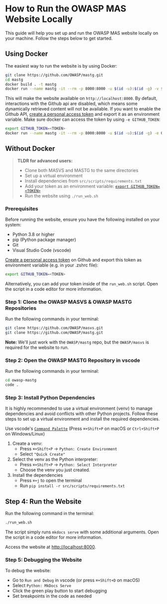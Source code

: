 # How to Run the OWASP MAS Website Locally

This guide will help you set up and run the OWASP MAS website locally on your machine. Follow the steps below to get started.

## Using Docker

The easiest way to run the website is by using Docker:

```bash
git clone https://github.com/OWASP/mastg.git
cd mastg
docker build . -t mastg
docker run --name mastg -it --rm -p 8000:8000 -u $(id -u):$(id -g) -v $(pwd):/workspaces/mastg mastg
```

This will make the website available on `http://localhost:8000`. By default, interactions with the Github api are disabled, which means some dynamically retrieved content will not be available. If you want to enable the Github API, [create a personal access token](https://github.com/settings/personal-access-tokens) and export it as an environment variable. Make sure docker can access the token by using `-e GITHUB_TOKEN`:

```bash
export GITHUB_TOKEN=<TOKEN>
docker run --name mastg -it --rm -p 8000:8000 -u $(id -u):$(id -g) -e GITHUB_TOKEN -v $(pwd):/workspaces/mastg mastg
```

## Without Docker

> **TLDR for advanced users:**
>
> - Clone both MASVS and MASTG to the same directories
> - Set up a virtual environment
> - Install dependencies from `src/scripts/requirements.txt`
> - Add your token as an environment variable: [`export GITHUB_TOKEN=<TOKEN>`](https://github.com/settings/personal-access-tokens)
> - Run the website using `./run_web.sh`

### Prerequisites

Before running the website, ensure you have the following installed on your system:

- Python 3.8 or higher
- pip (Python package manager)
- Git
- Visual Studio Code (vscode)

[Create a personal access token](https://github.com/settings/personal-access-tokens) on Github and export this token as environment variable (e.g. in your .zshrc file):

```bash
export GITHUB_TOKEN=<TOKEN>
```

Alternatively, you can add your token inside of the `run_web.sh` script. Open the script in a code editor for more information.

### Step 1: Clone the OWASP MASVS & OWASP MASTG Repositories

Run the following commands in your terminal:

```bash
git clone https://github.com/OWASP/masvs.git
git clone https://github.com/OWASP/mastg.git
```

**Note:** We'll just work with the `OWASP/mastg` repo, but the `OWASP/masvs` is required for the website to run.

### Step 2: Open the OWASP MASTG Repository in vscode

Run the following commands in your terminal:

```bash
cd owasp-mastg
code .
```

### Step 3: Install Python Dependencies

It is highly recommended to use a virtual environment (venv) to manage dependencies and avoid conflicts with other Python projects. Follow these steps to set up a virtual environment and install the required dependencies.

Use vscode's [`Command Palette`](https://code.visualstudio.com/docs/getstarted/userinterface#_command-palette) (Press `⌘+Shift+P` on macOS or `Ctrl+Shift+P` on Windows/Linux)

1. Create a venv:
    - Press `⌘+Shift+P` -> `Python: Create Environment`
    - Select `"Quick Create"`
2. Select the venv as the Python interpreter:
    - Press `⌘+Shift+P` -> `Python: Select Interpreter`
    - Choose the venv you just created.
3. Install the dependencies
   - Press `⌘+j` to open the terminal
   - Run `pip install -r src/scripts/requirements.txt`

## Step 4: Run the Website

Run the following command in the terminal:

```bash
./run_web.sh
```

The script simply runs `mkdocs serve` with some additional arguments. Open the script in a code editor for more information.

Access the website at [http://localhost:8000](http://localhost:8000).

### Step 5: Debugging the Website

To debug the website:

- Go to `Run and Debug` in vscode (or press `⌘+Shift+D` on macOS)
- Select `Python: MkDocs Serve`
- Click the green play button to start debugging
- Set breakpoints in the code as needed
